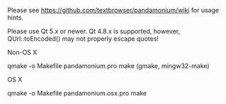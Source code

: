Please see https://github.com/textbrowser/pandamonium/wiki for usage hints.

Please use Qt 5.x or newer. Qt 4.8.x is supported, however, QUrl::toEncoded()
may not properly escape quotes!

Non-OS X

qmake -o Makefile pandamonium.pro
make (gmake, mingw32-make)

OS X

qmake -o Makefile pandamonium.osx.pro
make
